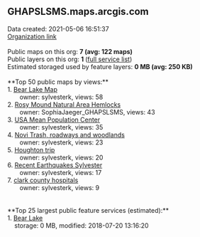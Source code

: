 <h2>GHAPSLSMS.maps.arcgis.com</h2> Data created: 2021-05-06 16:51:37 <br /><a target='new' href='https://GHAPSLSMS.maps.arcgis.com'>Organization link</a><br /><br />Public maps on this org: <b>7 (avg: 122 maps)</b><br />Public layers on this org: <b>1 </b>(<a target='new' href='https://services.arcgis.com/fEZMGb4v0RcmE7gG/ArcGIS/rest/services'>full service list</a>)<br />Estimated storaged used by feature layers: <b>0 MB (avg: 250 KB)</b><br /><br />**Top 50 public maps by views:**<br />  1. <a target='new' href='https://www.arcgis.com/home/item.html?id=e9b5e810eb0b4626aab08f4ff0c08bbc'>Bear Lake Map</a> <br />  &nbsp;&nbsp;&nbsp;&nbsp; &nbsp;&nbsp;owner: sylvesterk, views: 58<br />  2. <a target='new' href='https://www.arcgis.com/home/item.html?id=7a2485bbef48401d9c38367cb383bbe3'>Rosy Mound Natural Area Hemlocks</a> <br />  &nbsp;&nbsp;&nbsp;&nbsp; &nbsp;&nbsp;owner: SophiaJaeger_GHAPSLSMS, views: 43<br />  3. <a target='new' href='https://www.arcgis.com/home/item.html?id=65c3b32f1dc246d4bee5460b5e7a4974'>USA Mean Population Center</a> <br />  &nbsp;&nbsp;&nbsp;&nbsp; &nbsp;&nbsp;owner: sylvesterk, views: 35<br />  4. <a target='new' href='https://www.arcgis.com/home/item.html?id=29dd03dcd1eb48668274c85e653fe075'>Novi Trash, roadways and woodlands</a> <br />  &nbsp;&nbsp;&nbsp;&nbsp; &nbsp;&nbsp;owner: sylvesterk, views: 23<br />  5. <a target='new' href='https://www.arcgis.com/home/item.html?id=b3f0162250e04dc780688504fad43154'>Houghton trip</a> <br />  &nbsp;&nbsp;&nbsp;&nbsp; &nbsp;&nbsp;owner: sylvesterk, views: 20<br />  6. <a target='new' href='https://www.arcgis.com/home/item.html?id=41aaa14fa81c4251b848c56ccf3493b8'>Recent Earthquakes Sylvester</a> <br />  &nbsp;&nbsp;&nbsp;&nbsp; &nbsp;&nbsp;owner: sylvesterk, views: 17<br />  7. <a target='new' href='https://www.arcgis.com/home/item.html?id=51da99e8d5554ed4b5bbbbe1b6e857f4'>clark county hospitals</a> <br />  &nbsp;&nbsp;&nbsp;&nbsp; &nbsp;&nbsp;owner: sylvesterk, views: 9<br /><br /><br />**Top 25 largest public feature services (estimated):**<br /> 1. <a target='new' href='https://www.arcgis.com/home/item.html?id=18417c433a174ff49614d54db4d5a432'>Bear Lake</a><br /> &nbsp;&nbsp;&nbsp;&nbsp;storage: 0 MB, modified: 2018-07-20 13:16:20<br />